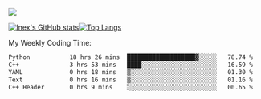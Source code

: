![](https://komarev.com/ghpvc/?username=lnexenl&style=flat-square&color=orange)

[![lnex's GitHub stats](https://github-readme-stats.vercel.app/api?username=lnexenl&count_private=true&show_icons=true)](https://github.com/anuraghazra/github-readme-stats)[![Top Langs](https://github-readme-stats.vercel.app/api/top-langs/?username=lnexenl&layout=compact&langs_count=8&exclude_repo=32-bit-MIPS-CPU)](https://github.com/anuraghazra/github-readme-stats)

My Weekly Coding Time:
<!--START_SECTION:waka-->

```txt
Python           18 hrs 26 mins  ███████████████████▓░░░░░   78.74 %
C++              3 hrs 53 mins   ████░░░░░░░░░░░░░░░░░░░░░   16.59 %
YAML             0 hrs 18 mins   ▒░░░░░░░░░░░░░░░░░░░░░░░░   01.30 %
Text             0 hrs 16 mins   ▒░░░░░░░░░░░░░░░░░░░░░░░░   01.16 %
C++ Header       0 hrs 9 mins    ░░░░░░░░░░░░░░░░░░░░░░░░░   00.65 %
```

<!--END_SECTION:waka-->


